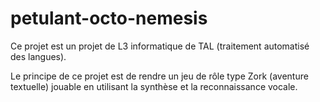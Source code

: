 petulant-octo-nemesis
=====================

Ce projet est un projet de L3 informatique de TAL (traitement automatisé des langues).

Le principe de ce projet est de rendre un jeu de rôle type Zork (aventure textuelle) jouable en utilisant la synthèse et la reconnaissance vocale.

